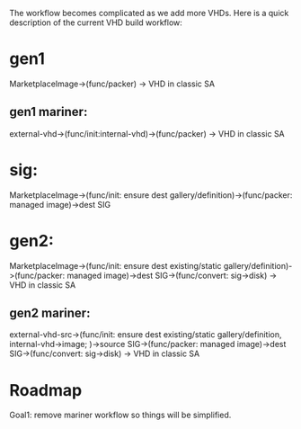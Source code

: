 The workflow becomes complicated as we add more VHDs. Here is a quick description of the current VHD build workflow:

# gen1
MarketplaceImage->(func/packer) -> VHD in classic SA
## gen1 mariner:
external-vhd->(func/init:internal-vhd)->(func/packer) -> VHD in classic SA

# sig:
MarketplaceImage->(func/init: ensure dest gallery/definition)->(func/packer: managed image)->dest SIG

# gen2:
MarketplaceImage->(func/init: ensure dest existing/static gallery/definition)->(func/packer: managed image)->dest SIG->(func/convert: sig->disk) -> VHD in classic SA

## gen2 mariner:
external-vhd-src->(func/init: ensure dest existing/static gallery/definition, internal-vhd->image; )->source SIG->(func/packer: managed image)->dest SIG->(func/convert: sig->disk) -> VHD in classic SA

# Roadmap
Goal1: remove mariner workflow so things will be simplified.